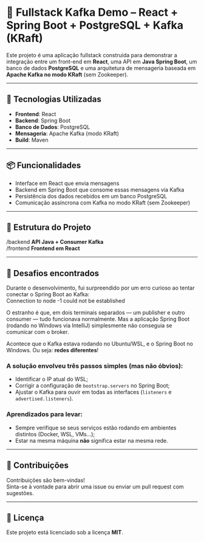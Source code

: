 # 🧩 Fullstack Kafka Demo – React + Spring Boot + PostgreSQL + Kafka (KRaft)

Este projeto é uma aplicação fullstack construída para demonstrar a integração entre um front-end em **React**, uma API em **Java Spring Boot**, um banco de dados **PostgreSQL** e uma arquitetura de mensageria baseada em **Apache Kafka no modo KRaft** (sem Zookeeper).

---

## 🚀 Tecnologias Utilizadas

- **Frontend**: React  
- **Backend**: Spring Boot  
- **Banco de Dados**: PostgreSQL  
- **Mensageria**: Apache Kafka (modo KRaft)  
- **Build**: Maven

---

## 📦 Funcionalidades

- Interface em React que envia mensagens  
- Backend em Spring Boot que consome essas mensagens via Kafka  
- Persistência dos dados recebidos em um banco PostgreSQL  
- Comunicação assíncrona com Kafka no modo KRaft (sem Zookeeper)

---

## 📂 Estrutura do Projeto
/backend
**API Java + Consumer Kafka** <br>
/frontend
**Frontend em React**

---

## 🐞 Desafios encontrados

Durante o desenvolvimento, fui surpreendido por um erro curioso ao tentar conectar o Spring Boot ao Kafka: <br>
Connection to node -1 could not be established <br>

O estranho é que, em dois terminais separados — um publisher e outro consumer — tudo funcionava normalmente. Mas a aplicação Spring Boot (rodando no Windows via IntelliJ) simplesmente não conseguia se comunicar com o broker.

Acontece que o Kafka estava rodando no Ubuntu/WSL, e o Spring Boot no Windows. Ou seja: **redes diferentes**!

### A solução envolveu três passos simples (mas não óbvios):
- Identificar o IP atual do WSL;
- Corrigir a configuração de `bootstrap.servers` no Spring Boot;
- Ajustar o Kafka para ouvir em todas as interfaces (`listeners` e `advertised.listeners`).

### Aprendizados para levar:
- Sempre verifique se seus serviços estão rodando em ambientes distintos (Docker, WSL, VMs…);
- Estar na mesma máquina **não** significa estar na mesma rede.

---

## 🤝 Contribuições

Contribuições são bem-vindas!  
Sinta-se à vontade para abrir uma issue ou enviar um pull request com sugestões.

---

## 📄 Licença

Este projeto está licenciado sob a licença **MIT**.
